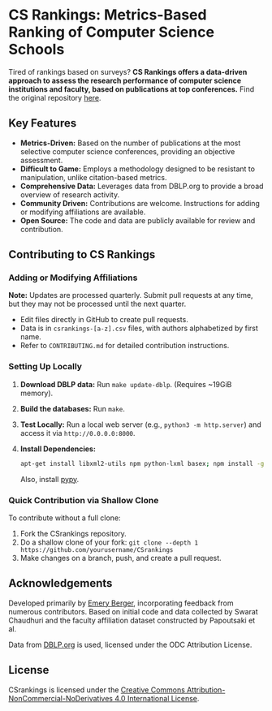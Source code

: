 # CS Rankings: Metrics-Based Ranking of Computer Science Schools

Tired of rankings based on surveys? **CS Rankings offers a data-driven approach to assess the research performance of computer science institutions and faculty, based on publications at top conferences.** Find the original repository [here](https://github.com/emeryberger/CSrankings).

## Key Features

*   **Metrics-Driven:** Based on the number of publications at the most selective computer science conferences, providing an objective assessment.
*   **Difficult to Game:** Employs a methodology designed to be resistant to manipulation, unlike citation-based metrics.
*   **Comprehensive Data:** Leverages data from DBLP.org to provide a broad overview of research activity.
*   **Community Driven:**  Contributions are welcome. Instructions for adding or modifying affiliations are available.
*   **Open Source:**  The code and data are publicly available for review and contribution.

## Contributing to CS Rankings

### Adding or Modifying Affiliations

**Note:** Updates are processed quarterly. Submit pull requests at any time, but they may not be processed until the next quarter.

*   Edit files directly in GitHub to create pull requests.
*   Data is in `csrankings-[a-z].csv` files, with authors alphabetized by first name.
*   Refer to `CONTRIBUTING.md` for detailed contribution instructions.

### Setting Up Locally

1.  **Download DBLP data:**  Run `make update-dblp`. (Requires ~19GiB memory).
2.  **Build the databases:**  Run `make`.
3.  **Test Locally:** Run a local web server (e.g., `python3 -m http.server`) and access it via `http://0.0.0.0:8000`.
4.  **Install Dependencies:**

    ```bash
    apt-get install libxml2-utils npm python-lxml basex; npm install -g typescript google-closure-compiler
    ```

    Also, install [pypy](https://doc.pypy.org/en/latest/install.html).

### Quick Contribution via Shallow Clone

To contribute without a full clone:

1.  Fork the CSrankings repository.
2.  Do a shallow clone of your fork: `git clone --depth 1 https://github.com/yourusername/CSrankings`
3.  Make changes on a branch, push, and create a pull request.

## Acknowledgements

Developed primarily by [Emery Berger](https://emeryberger.com), incorporating feedback from numerous contributors.  Based on initial code and data collected by Swarat Chaudhuri and the faculty affiliation dataset constructed by Papoutsaki et al.

Data from [DBLP.org](http://dblp.org) is used, licensed under the ODC Attribution License.

## License

CSrankings is licensed under the [Creative Commons Attribution-NonCommercial-NoDerivatives 4.0 International License](https://creativecommons.org/licenses/by-nc-nd/4.0/).